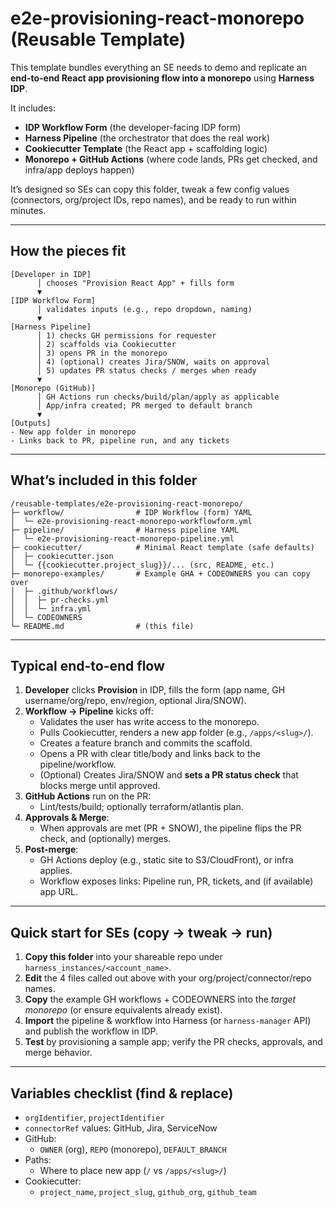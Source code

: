 # e2e-provisioning-react-monorepo (Reusable Template)

This template bundles everything an SE needs to demo and replicate an **end-to-end React app provisioning flow into a monorepo** using **Harness IDP**.

It includes:
- **IDP Workflow Form** (the developer-facing IDP form)
- **Harness Pipeline** (the orchestrator that does the real work)
- **Cookiecutter Template** (the React app + scaffolding logic)
- **Monorepo + GitHub Actions** (where code lands, PRs get checked, and infra/app deploys happen)

It’s designed so SEs can copy this folder, tweak a few config values (connectors, org/project IDs, repo names), and be ready to run within minutes.

---

## How the pieces fit

```
[Developer in IDP]
      │ chooses "Provision React App" + fills form
      ▼
[IDP Workflow Form]
      │ validates inputs (e.g., repo dropdown, naming)
      ▼
[Harness Pipeline]
      │ 1) checks GH permissions for requester
      │ 2) scaffolds via Cookiecutter
      │ 3) opens PR in the monorepo
      │ 4) (optional) creates Jira/SNOW, waits on approval
      │ 5) updates PR status checks / merges when ready
      ▼
[Monorepo (GitHub)]
      │ GH Actions run checks/build/plan/apply as applicable
      │ App/infra created; PR merged to default branch
      ▼
[Outputs]
- New app folder in monorepo
- Links back to PR, pipeline run, and any tickets
```

---

## What’s included in this folder

```
/reusable-templates/e2e-provisioning-react-monorepo/
├─ workflow/                # IDP Workflow (form) YAML
│  └─ e2e-provisioning-react-monorepo-workflowform.yml
├─ pipeline/                # Harness pipeline YAML
│  └─ e2e-provisioning-react-monorepo-pipeline.yml
├─ cookiecutter/            # Minimal React template (safe defaults)
│  ├─ cookiecutter.json
│  └─ {{cookiecutter.project_slug}}/... (src, README, etc.)
├─ monorepo-examples/       # Example GHA + CODEOWNERS you can copy over
│  ├─ .github/workflows/
│  │  ├─ pr-checks.yml
│  │  └─ infra.yml
│  └─ CODEOWNERS
└─ README.md                # (this file)
```

---

## Typical end-to-end flow

1. **Developer** clicks **Provision** in IDP, fills the form (app name, GH username/org/repo, env/region, optional Jira/SNOW).
2. **Workflow → Pipeline** kicks off:
   - Validates the user has write access to the monorepo.
   - Pulls Cookiecutter, renders a new app folder (e.g., `/apps/<slug>/`).
   - Creates a feature branch and commits the scaffold.
   - Opens a PR with clear title/body and links back to the pipeline/workflow.
   - (Optional) Creates Jira/SNOW and **sets a PR status check** that blocks merge until approved.
3. **GitHub Actions** run on the PR:
   - Lint/tests/build; optionally terraform/atlantis plan.
4. **Approvals & Merge**:
   - When approvals are met (PR + SNOW), the pipeline flips the PR check, and (optionally) merges.
5. **Post-merge**:
   - GH Actions deploy (e.g., static site to S3/CloudFront), or infra applies.
   - Workflow exposes links: Pipeline run, PR, tickets, and (if available) app URL.

---

## Quick start for SEs (copy → tweak → run)

1. **Copy this folder** into your shareable repo under `harness_instances/<account_name>`.
2. **Edit** the 4 files called out above with your org/project/connector/repo names.
3. **Copy** the example GH workflows + CODEOWNERS into the *target monorepo* (or ensure equivalents already exist).
4. **Import** the pipeline & workflow into Harness (or `harness-manager` API) and publish the workflow in IDP.
5. **Test** by provisioning a sample app; verify the PR checks, approvals, and merge behavior.

---

## Variables checklist (find & replace)

- `orgIdentifier`, `projectIdentifier`
- `connectorRef` values: GitHub, Jira, ServiceNow
- GitHub:
  - `OWNER` (org), `REPO` (monorepo), `DEFAULT_BRANCH`
- Paths:
  - Where to place new app (`/` vs `/apps/<slug>/`)
- Cookiecutter:
  - `project_name`, `project_slug`, `github_org`, `github_team`

